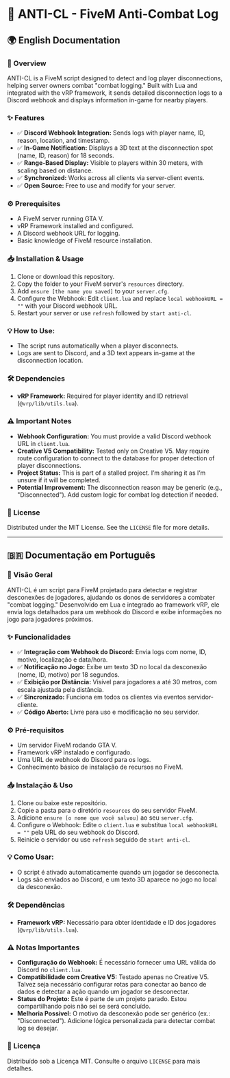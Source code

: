 # 🚨 ANTI-CL - FiveM Anti-Combat Log

## 🌍 English Documentation

### 📖 Overview
ANTI-CL is a FiveM script designed to detect and log player disconnections, helping server owners combat "combat logging." Built with Lua and integrated with the vRP framework, it sends detailed disconnection logs to a Discord webhook and displays information in-game for nearby players.

### ✨ Features
- ✅ **Discord Webhook Integration:** Sends logs with player name, ID, reason, location, and timestamp.
- ✅ **In-Game Notification:** Displays a 3D text at the disconnection spot (name, ID, reason) for 18 seconds.
- ✅ **Range-Based Display:** Visible to players within 30 meters, with scaling based on distance.
- ✅ **Synchronized:** Works across all clients via server-client events.
- ✅ **Open Source:** Free to use and modify for your server.

### ⚙️ Prerequisites
- A FiveM server running GTA V.
- vRP Framework installed and configured.
- A Discord webhook URL for logging.
- Basic knowledge of FiveM resource installation.

### 📥 Installation & Usage
1. Clone or download this repository.
2. Copy the folder to your FiveM server's `resources` directory.
3. Add `ensure [the name you saved]` to your `server.cfg`.
4. Configure the Webhook: Edit `client.lua` and replace `local webhookURL = ""` with your Discord webhook URL.
5. Restart your server or use `refresh` followed by `start anti-cl`.

### 💡 How to Use:
- The script runs automatically when a player disconnects.
- Logs are sent to Discord, and a 3D text appears in-game at the disconnection location.

### 🛠️ Dependencies
- **vRP Framework:** Required for player identity and ID retrieval (`@vrp/lib/utils.lua`).

### ⚠️ Important Notes
- **Webhook Configuration:** You must provide a valid Discord webhook URL in `client.lua`.
- **Creative V5 Compatibility:** Tested only on Creative V5. May require route configuration to connect to the database for proper detection of player disconnections.
- **Project Status:** This is part of a stalled project. I’m sharing it as I’m unsure if it will be completed.
- **Potential Improvement:** The disconnection reason may be generic (e.g., "Disconnected"). Add custom logic for combat log detection if needed.

### 📝 License
Distributed under the MIT License. See the `LICENSE` file for more details.

---

## 🇧🇷 Documentação em Português

### 📖 Visão Geral
ANTI-CL é um script para FiveM projetado para detectar e registrar desconexões de jogadores, ajudando os donos de servidores a combater "combat logging." Desenvolvido em Lua e integrado ao framework vRP, ele envia logs detalhados para um webhook do Discord e exibe informações no jogo para jogadores próximos.

### ✨ Funcionalidades
- ✅ **Integração com Webhook do Discord:** Envia logs com nome, ID, motivo, localização e data/hora.
- ✅ **Notificação no Jogo:** Exibe um texto 3D no local da desconexão (nome, ID, motivo) por 18 segundos.
- ✅ **Exibição por Distância:** Visível para jogadores a até 30 metros, com escala ajustada pela distância.
- ✅ **Sincronizado:** Funciona em todos os clientes via eventos servidor-cliente.
- ✅ **Código Aberto:** Livre para uso e modificação no seu servidor.

### ⚙️ Pré-requisitos
- Um servidor FiveM rodando GTA V.
- Framework vRP instalado e configurado.
- Uma URL de webhook do Discord para os logs.
- Conhecimento básico de instalação de recursos no FiveM.

### 📥 Instalação & Uso
1. Clone ou baixe este repositório.
2. Copie a pasta para o diretório `resources` do seu servidor FiveM.
3. Adicione `ensure [o nome que você salvou]` ao seu `server.cfg`.
4. Configure o Webhook: Edite o `client.lua` e substitua `local webhookURL = ""` pela URL do seu webhook do Discord.
5. Reinicie o servidor ou use `refresh` seguido de `start anti-cl`.

### 💡 Como Usar:
- O script é ativado automaticamente quando um jogador se desconecta.
- Logs são enviados ao Discord, e um texto 3D aparece no jogo no local da desconexão.

### 🛠️ Dependências
- **Framework vRP:** Necessário para obter identidade e ID dos jogadores (`@vrp/lib/utils.lua`).

### ⚠️ Notas Importantes
- **Configuração do Webhook:** É necessário fornecer uma URL válida do Discord no `client.lua`.
- **Compatibilidade com Creative V5:** Testado apenas no Creative V5. Talvez seja necessário configurar rotas para conectar ao banco de dados e detectar a ação quando um jogador se desconectar.
- **Status do Projeto:** Este é parte de um projeto parado. Estou compartilhando pois não sei se será concluído.
- **Melhoria Possível:** O motivo da desconexão pode ser genérico (ex.: "Disconnected"). Adicione lógica personalizada para detectar combat log se desejar.

### 📝 Licença
Distribuído sob a Licença MIT. Consulte o arquivo `LICENSE` para mais detalhes.
